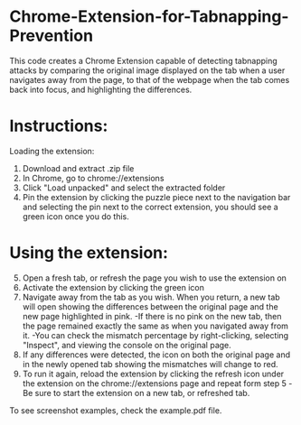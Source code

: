 # Chrome-Extension-for-Tabnapping-Prevention

This code creates a Chrome Extension capable of detecting tabnapping attacks by comparing the original image displayed on the tab when a user navigates away from the page, to that of the webpage when the tab comes back into focus, and highlighting the differences.

# Instructions:

Loading the extension:

1. Download and extract .zip file
2. In Chrome, go to chrome://extensions
3. Click "Load unpacked" and select the extracted folder
4. Pin the extension by clicking the puzzle piece next to the navigation bar and selecting the pin next to the correct extension, you should see a green icon once you do this. 

# Using the extension:

5. Open a fresh tab, or refresh the page you wish to use the extension on
6. Activate the extension by clicking the green icon
7. Navigate away from the tab as you wish. When you return, a new tab will open showing the differences between the original page and the new page highlighted in pink.
	-If there is no pink on the new tab, then the page remained exactly the same as when you navigated away from it.
	-You can check the mismatch percentage by right-clicking, selecting "Inspect", and viewing the console on the original page.
8. If any differences were detected, the icon on both the original page and in the newly opened tab showing the mismatches will change to red.
9. To run it again, reload the extension by clicking the refresh icon under the extension on the chrome://extensions page and repeat form step 5
	-Be sure to start the extension on a new tab, or refreshed tab.


To see screenshot examples, check the example.pdf file.
